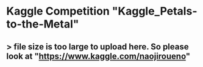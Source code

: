 # Kaggle Competition "Kaggle_Petals-to-the-Metal"
##  > file size is too large to upload here. So please look at "https://www.kaggle.com/naojiroueno"
